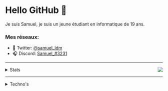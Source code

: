 # Hello GitHub 👋


Je suis Samuel, je suis un jeune étudiant en informatique de 19 ans.

### Mes réseaux:
* 🐤 Twitter: [@samuel_ldm](https://twitter.com/samuel_ldm)
* 🎧 Discord: [Samuel_#3231](https://discord.com/users/239654425424035840)

---
<a  href="https://discord.com/users/239654425424035840">
<img  src="https://lanyard.cnrad.dev/api/239654425424035840?hideTimestamp=true&idleMessage=Probably%20sleeping%20💤" align="right" />
</a>

<details>
	<summary>Stats</summary>
	<br />
		<div>
		<img src="https://github-readme-stats.vercel.app/api?username=samldm&show_icons=true&theme=dracula" align="left" />
		<img src="https://github-readme-stats.vercel.app/api/top-langs/?username=samldm&theme=dracula" align="left" />
		</div>
</details>

---

<details>
	<summary>Techno's</summary>
	<br />
	<div>
		<img width="48px" src="https://cdn.jsdelivr.net/gh/devicons/devicon/icons/javascript/javascript-plain.svg" />
		<img width="48px" src="https://cdn.jsdelivr.net/gh/devicons/devicon/icons/java/java-original.svg" />
		<img width="48px" src="https://cdn.jsdelivr.net/gh/devicons/devicon/icons/c/c-plain.svg" />
		<br />
		<img width="48px" src="https://cdn.jsdelivr.net/gh/devicons/devicon/icons/react/react-original.svg" />
		<img width="48px" src="https://cdn.jsdelivr.net/gh/devicons/devicon/icons/discordjs/discordjs-original.svg" />
		<img width="48px" src="https://cdn.jsdelivr.net/gh/devicons/devicon/icons/linux/linux-original.svg" />
	</div>
</details>
